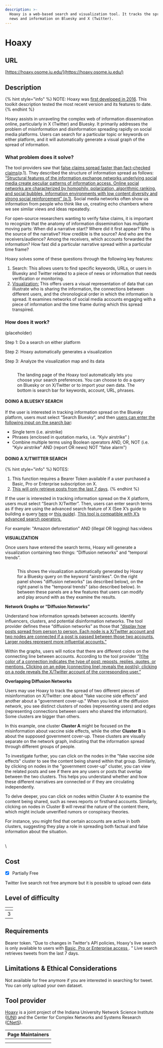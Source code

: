 ```yaml
---
description: >-
  Hoaxy is a web-based search and visualization tool. It tracks the spread of
  news and information on Bluesky and X (Twitter).
---
```


# Hoaxy

## URL

[https://hoaxy.osome.iu.edu/](https://hoaxy.osome.iu.edu/)

## Description

{% hint style="info" %}
NOTE: Hoaxy was [first developed in 2016](https://www.researchgate.net/publication/301841797\_Hoaxy\_A\_Platform\_for\_Tracking\_Online\_Misinformation). This toolkit description tested the most recent version and its features to date.&#x20;
{% endhint %}

Hoaxy assists in unraveling the complex web of information dissemination online, particularly in X (Twitter) and Bluesky. It primarily addresses the problem of misinformation and disinformation spreading rapidly on social media platforms. Users can search for a particular topic or keywords on either platform, and it will automatically generate a visual graph of the spread of information.&#x20;

### What problem does it solve?

The tool providers saw that [false claims spread faster than fact-checked claims](https://www.researchgate.net/publication/301841797\_Hoaxy\_A\_Platform\_for\_Tracking\_Online\_Misinformation)(p.1). They described the structure of information spread as follows:  [“Structural features of the information exchange networks underlying social media create peculiar patterns of information access. Online social networks are characterized by homophily, polarization, algorithmic ranking, and social bubbles, information environments with low content diversity and strong social reinforcement” (p.1)](https://www.researchgate.net/publication/301841797\_Hoaxy\_A\_Platform\_for\_Tracking\_Online\_Misinformation). Social media networks often show us information from people who think like us, creating echo chambers where we see similar views and ideas repeatedly.

For open-source researchers wanting to verify false claims, it is important to recognize that the anatomy of information dissemination has multiple moving parts: When did a narrative start? Where did it first appear? Who is the source of the narrative? How credible is the source? And who are the receivers/audience? Among the receivers, which accounts forwarded the information? How fast did a particular narrative spread within a particular time frame?&#x20;

Hoaxy solves some of these questions through the following key features:&#x20;

1. Search:  This allows users to find specific keywords, URLs, or users in Bluesky and Twitter related to a piece of news or information that needs verification or monitoring.
2. [Visualization:](https://hoaxy.osome.iu.edu/faq#faq-q11) This offers users a visual representation of data that can illustrate who is sharing the information, the connections between different users, and the chronological order in which the information is spread. It examines networks of social media accounts engaging with a piece of information and the time frame during which this spread transpired.&#x20;

### How does it work?

(placeholder)

Step 1: Do a search on either platform

Step 2: Hoaxy automatically generates a visualization&#x20;

Step 3: Analyze the visualization map and its data&#x20;



<figure><img src=".gitbook/assets/Screenshot 2024-07-31 232233-marked1.png" alt=""><figcaption><p>The landing page of the Hoaxy tool automatically lets you choose your search preferences. You can choose to do a query on Bluesky or on X/Twitter or to import your own data. The bottom is search bar for keywords, account, URL, phrases. </p></figcaption></figure>

#### **DOING A BLUESKY SEARCH**

If the user is interested in tracking information spread on the Bluesky platform, users must select “Search Bluesky”, and then [users can enter the following input on the search bar](https://hoaxy.osome.iu.edu/faq#faq-q11):&#x20;

* Single term (i.e. airstrike)
* Phrases (enclosed in quotation marks, i.e. “Kyiv airstrike” )&#x20;
* Combine multiple terms using Boolean operators AND, OR, NOT (i.e. "Kyiv airstrike" AND (report OR news) NOT "false alarm")&#x20;

#### **DOING A X/TWITTER SEARCH**&#x20;

{% hint style="info" %}
NOTES:&#x20;

1. This function requires a Bearer Token available if a user purchased a Basic, Pro or Enterprise subscription on X.
2. [This will only retrieve posts from the last 7 days](https://hoaxy.osome.iu.edu/faq#faq-twitter-search).&#x20;
{% endhint %}

If the user is interested in tracking information spread on the X platform, users must select “Search X/Twitter”. Then, users can enter search terms as if they are using the advanced search feature of X (See X’s guide to building a query [here](https://developer.x.com/en/docs/twitter-api/tweets/search/integrate/build-a-query) or [this guide](https://bellingcat.gitbook.io/toolkit/more/all-tools/twitter-advanced-search)). [This tool is compatible with X’s advanced search operators. ](https://hoaxy.osome.iu.edu/faq#faq-twitter-search)

For example: "Amazon deforestation" AND (illegal OR logging) has:videos&#x20;

**VISUALIZATION**&#x20;

Once users have entered the search terms, Hoaxy will generate a visualization containing two things:   “Diffusion networks” and “temporal trends”.&#x20;

<figure><img src=".gitbook/assets/Hoaxy Viz 1 (1) (1).png" alt=""><figcaption><p>This shows the visualization automatically generated by Hoaxy for a Bluesky query on the keyword "airstrikes". On the right panel shows "diffusion networks" (as described below), on the right panel is the "temporal trends" (also described below). In between these panels are a few features that users can modify and play around with as they examine the results. </p></figcaption></figure>

**Network Graphs or “Diffusion Networks”**&#x20;

Understand how information spreads between accounts. Identify influencers, clusters, and potential disinformation networks. The tool provider defines these “diffusion networks” as those that [“display how posts spread from person to person. Each node is a X/Twitter account and two nodes are connected if a post is passed between those two accounts. Larger nodes represent more influential accounts.”](https://hoaxy.osome.iu.edu/faq#faq-q5)&#x20;

Within the graphs, users will notice that there are different colors on the connecting line between accounts. According to the tool provider “[\[t\]he color of a connection indicates the type of post: reposts, replies, quotes, or mentions. Clicking on an edge (connecting line) reveals the post(s); clicking on a node reveals the X/Twitter account of the corresponding user.” ](https://hoaxy.osome.iu.edu/faq#faq-q5)

**Overlapping Diffusion Networks**

Users may use Hoaxy to track the spread of two different pieces of misinformation on X/Twitter: one about "fake vaccine side effects" and another about a "government cover-up." When you look at the diffusion network, you see distinct clusters of nodes (representing users) and edges (representing connections between users who shared the information). Some clusters are bigger than others.&#x20;

In this example, one cluster **Cluster A** might be focused on the misinformation about vaccine side effects, while the other **Cluster B** is about the supposed government cover-up. These clusters are visually separate on the network graph, indicating that the information spread through different groups of people.

To investigate further, you can click on the nodes in the "fake vaccine side effects" cluster to see the content being shared within that group. Similarly, by clicking on nodes in the "government cover-up" cluster, you can view the related posts and see if there are any users or posts that overlap between the two clusters. This helps you understand whether and how these different narratives are connected or if they are circulating independently.

To delve deeper, you can click on nodes within Cluster A to examine the content being shared, such as news reports or firsthand accounts. Similarly, clicking on nodes in Cluster B will reveal the nature of the content there, which might include unverified rumors or conspiracy theories.&#x20;

For instance, you might find that certain accounts are active in both clusters, suggesting they play a role in spreading both factual and false information about the situation.

\
\


## Cost

* [x] Partially Free

Twitter live search not free anymore but it is possible to upload own data

## Level of difficulty

<table><thead><tr><th data-type="rating" data-max="5"></th></tr></thead><tbody><tr><td>3</td></tr></tbody></table>

## Requirements

Bearer token. "Due to changes in Twitter's API policies, Hoaxy's live search is only available to users with [Basic, Pro or Enterprise access ](https://developer.twitter.com/en/docs/twitter-api/getting-started/about-twitter-api). " Live search retrieves tweets from the last 7 days.

## Limitations & Ethical Considerations

Not available for free anymore if you are interested in searching for tweet. You can only upload your own dataset.

## Tool provider

[Hoaxy](https://hoaxy.osome.iu.edu/faq#faq-q10) is a joint project of the Indiana University Network Science Institute ([IUNI](https://iuni.iu.edu/)) and the Center for Complex Networks and Systems Research ([CNetS](http://cnets.indiana.edu/)).

<table><thead><tr><th data-type="users" data-multiple>Page Maintainers</th></tr></thead><tbody><tr><td></td></tr><tr><td></td></tr></tbody></table>

